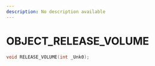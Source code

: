 ```yaml
---
description: No description available 
---
```


# OBJECT\_RELEASE_VOLUME

```cpp
void RELEASE_VOLUME(int _Unk0);
```
